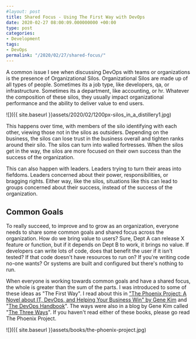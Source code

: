 ```yaml
---
#layout: post
title: Shared Focus - Using The First Way with DevOps
date: 2020-02-27 08:00:09.000000000 +00:00
type: post
categories:
- Development
tags:
- DevOps
permalink: "/2020/02/27/shared-focus/"
---
```

A common issue I see when discussing DevOps with teams or organizations is the presence of Organizational Silos. Organizational Silos are made up of all types of people. Sometimes its a job type, like developers, qa, or infrastructure. Sometimes its a department, like accounting, or hr. Whatever the composition of these silos, they usually impact organizational performance and the ability to deliver value to end users.

![]({{ site.baseurl }}assets/2020/02/1200px-silos_in_a_distillery1.jpg)

This happens over time, with members of the silo identifying with each other, viewing those not in the silos as outsiders. Depending on the business, the silos can lose trust in the business overall and tighten ranks around their silo. The silos can turn into walled fortresses. When the silos get in the way, the silos are more focused on their own success than the success of the organization.

This can also happen with leaders. Leaders trying to turn their areas into fiefdoms. Leaders concerned about their power, responsibilities, or bragging rights. Either way, like the silos, situations like this can lead to groups concerned about their success, instead of the success of the organization.

## Common Goals

To really succeed, to improve and to grow as an organization, everyone needs to share some common goals and shared focus across the organization. How do we bring value to users? Sure, Dept A can release X feature or function, but if it depends on Dept B to work, it brings no value. If developers can write lots of code, does that benefit the user if it isn't tested? If that code doesn't have resources to run on? If you're writing code no-one wants? Or systems are built and configured but there's nothing to run.

When everyone is working towards common goals and have a shared focus, the whole is greater than the sum of the parts. I was introduced to some of these ideas as "The First Way". I read about this in ["The Phoenix Project: A Novel about IT, DevOps, and Helping Your Business Win" by Gene Kim](https://itrevolution.com/book/the-phoenix-project/) and "[The DevOps Handbook](https://itrevolution.com/book/the-devops-handbook/)". The ways were also in a blog by Gene Kim called "[The Three Ways](https://itrevolution.com/the-three-ways-principles-underpinning-devops/)". If you haven't read either of these books, please go read The Phoenix Project.

![]({{ site.baseurl }}assets/books/the-phoenix-project.jpg)
